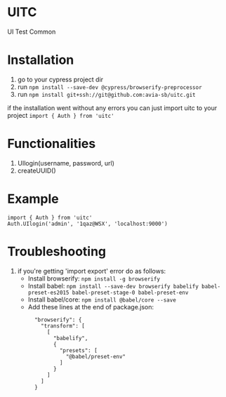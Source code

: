 # UITC
UI Test Common 

# Installation
1. go to your cypress project dir
2. run `npm install --save-dev @cypress/browserify-preprocessor`
3. run `npm install git+ssh://git@github.com:avia-sb/uitc.git`


if the installation went without any errors you can just import uitc to your project
`import { Auth } from 'uitc'`

# Functionalities
 1. UIlogin(username, password, url)
 2. createUUID()
 
 # Example
 ```
 import { Auth } from 'uitc'
 Auth.UIlogin('admin', '1qaz@WSX', 'localhost:9000')
 ```

# Troubleshooting
1. if you're getting 'import export' error do as follows:
   * Install browserify: `npm install -g browserify`
   * Install babel: `npm install --save-dev browserify babelify babel-preset-es2015 babel-preset-stage-0 babel-preset-env`
   * Install babel/core: `npm install @babel/core --save`
   * Add these lines at the end of package.json:
       ```
         "browserify": {
           "transform": [
             [
               "babelify",
               {
                 "presets": [
                   "@babel/preset-env"
                 ]
               }
             ]
           ]
         }
